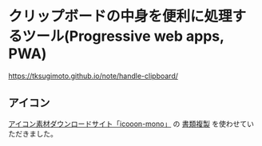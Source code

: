# クリップボードの中身を便利に処理するツール(Progressive web apps, PWA)
https://tksugimoto.github.io/note/handle-clipboard/

## アイコン
[アイコン素材ダウンロードサイト「icooon-mono」](https://icooon-mono.com/)
の
[書類複製](https://icooon-mono.com/12047-%e6%9b%b8%e9%a1%9e%e8%a4%87%e8%a3%bd/)
を使わせていただきました。
